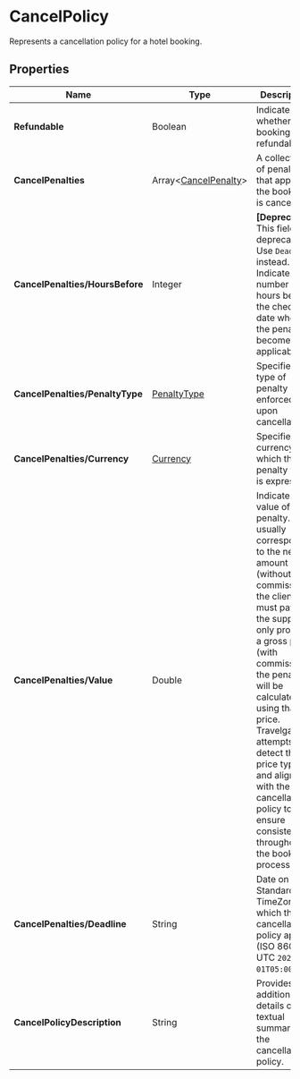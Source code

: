 # CancelPolicy

Represents a cancellation policy for a hotel booking.

## Properties

| Name | Type | Description |
|------|------|-------------|
| **Refundable** | Boolean | Indicates whether the booking is refundable. |
| **CancelPenalties** | Array&lt;[CancelPenalty](/docs/apis/for-sellers/connectors-pull-developers-api/api-reference/cancelpenalty)&gt; | A collection of penalties that apply if the booking is canceled. |
| **CancelPenalties/HoursBefore** | Integer | **[Deprecated]** This field is deprecated. Use `Deadline` instead. Indicates the number of hours before the check-in date when the penalty becomes applicable. |
| **CancelPenalties/PenaltyType** | [PenaltyType](/docs/apis/for-sellers/connectors-pull-developers-api/api-reference/penaltytype) | Specifies the type of penalty enforced upon cancellation. |
| **CancelPenalties/Currency** | [Currency](/docs/apis/for-sellers/connectors-pull-developers-api/api-reference/currency) | Specifies the currency in which the penalty value is expressed. |
| **CancelPenalties/Value** | Double | Indicates the value of the penalty. It usually corresponds to the net amount (without commission) the client must pay. If the supplier only provides a gross price (with commission), the penalty will be calculated using that price. Travelgate attempts to detect the price type and align it with the cancellation policy to ensure consistency throughout the booking process. |
| **CancelPenalties/Deadline** | String | Date on UTC Standard TimeZone in which this cancellation policy applies (ISO 8601 UTC `2025-11-01T05:00:00Z`) |
| **CancelPolicyDescription** | String | Provides additional details or a textual summary of the cancellation policy. |

